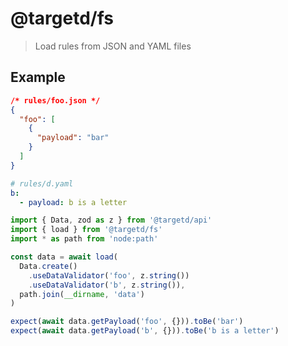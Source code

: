 # @targetd/fs

> Load rules from JSON and YAML files

## Example

```json
/* rules/foo.json */
{
  "foo": [
    {
      "payload": "bar"
    }
  ]
}
```

```yaml
# rules/d.yaml
b:
  - payload: b is a letter
```

```typescript
import { Data, zod as z } from '@targetd/api'
import { load } from '@targetd/fs'
import * as path from 'node:path'

const data = await load(
  Data.create()
    .useDataValidator('foo', z.string())
    .useDataValidator('b', z.string()),
  path.join(__dirname, 'data')
)

expect(await data.getPayload('foo', {})).toBe('bar')
expect(await data.getPayload('b', {})).toBe('b is a letter')
```
